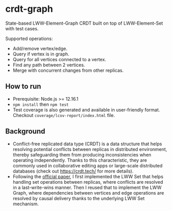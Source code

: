 # crdt-graph

State-based LWW-Element-Graph CRDT built on top of LWW-Element-Set with test cases.

Supported operations:
- Add/remove vertex/edge.
- Query if vertex is in graph.
- Query for all vertices connected to a vertex.
- Find any path between 2 vertices.
- Merge with concurrent changes from other replicas.

## How to run
- Prerequisite: Node.js >= 12.16.1
- `npm install` then `npm test`
- Test coverage is also generated and available in user-friendly format. Checkout `coverage/lcov-report/index.html` file.

## Background
- Conflict-free replicated data type (CRDT) is a data structure that helps resolving potential conflicts between replicas in distributed environment, thereby safeguarding them from producing inconsistencies when operating independently. Thanks to this characteristic, they are commonly used in collaborative editing apps or large-scale distributed databases (check out https://crdt.tech/ for more details).
- Following the [official paper](https://hal.inria.fr/inria-00555588/document), I first implemented the LWW Set that helps handling set operations between replicas, where conflicts are resolved in a last-write-wins manner. Then I reused that to implement the LWW Graph, where dependencies between vertices and edge operations are resolved by causal delivery thanks to the underlying LWW Set mechanism.
